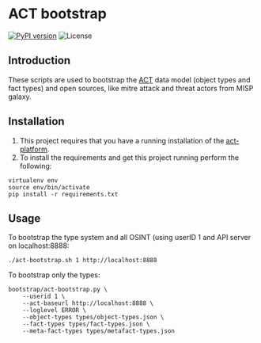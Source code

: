 # ACT bootstrap
[![PyPI version](https://img.shields.io/pypi/v/act-api.svg)](https://pypi.org/project/act-api/)
![License](https://img.shields.io/github/license/mnemonic-no/act-bootstrap.svg)

## Introduction

These scripts are used to bootstrap the [ACT](https://github.com/mnemonic-no/act-platform) data model (object types and fact types) and open sources, like mitre attack and threat actors from MISP galaxy.

## Installation
1. This project requires that you have a running installation of the [act-platform](https://github.com/mnemonic-no/act-platform).
2. To install the requirements and get this project running perform the following:
```
virtualenv env
source env/bin/activate
pip install -r requirements.txt
```

## Usage
To bootstrap the type system and all OSINT (using userID 1 and API server on localhost:8888:
```
./act-bootstrap.sh 1 http://localhost:8888
```

To bootstrap only the types:
```
bootstrap/act-bootstrap.py \
    --userid 1 \
    --act-baseurl http://localhost:8888 \
    --loglevel ERROR \
    --object-types types/object-types.json \
    --fact-types types/fact-types.json \
    --meta-fact-types types/metafact-types.json
```